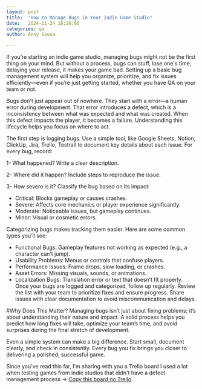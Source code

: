 ```yaml
---
layout: post
title:  "How to Manage Bugs in Your Indie Game Studio"
date:   2024-11-24 16:20:00 
categories: qa
author: Anny Sousa

---
```


If you’re starting an indie game studio, managing bugs might not be the first thing on your mind. 
But without a process, bugs can stuff, lose one's time, delaying your release, it makes your game bad. 
Setting up a basic bug management system will help you organize, prioritize, and fix issues efficiently—even if 
you’re just getting started, whether you have QA on your team or not.


Bugs don’t just appear out of nowhere. They start with a error—a human error during development. 
That error introduces a defect, which is a inconsistency between what was expected and what was created. 
When this defect impacts the player, it becomes a failure. Understanding this lifecycle helps you focus on where to act.

The first step is logging bugs. Use a simple tool, like Google Sheets, Notion, ClickUp, Jira, Trello, Testrail to document key details 
about each issue. For every bug, record:

1- What happened? Write a clear description.

2- Where did it happen? Include steps to reproduce the issue.

3- How severe is it? Classify the bug based on its impact:
 - Critical: Blocks gameplay or causes crashes.
 - Severe: Affects core mechanics or player experience significantly.
 - Moderate: Noticeable issues, but gameplay continues.
 - Minor: Visual or cosmetic errors.


Categorizing bugs makes tracking them easier. Here are some common types you’ll see:

- Functional Bugs: Gameplay features not working as expected (e.g., a character can’t jump).
- Usability Problems: Menus or controls that confuse players.
- Performance Issues: Frame drops, slow loading, or crashes.
- Asset Errors: Missing visuals, sounds, or animations.
- Localization Bugs: Translation error or text that doesn’t fit properly.
Once your bugs are logged and categorized, follow up regularly. Review the list with your team to prioritize fixes and ensure progress. Share issues with clear documentation to avoid miscommunication and delays.


#Why Does This Matter?
Managing bugs isn’t just about fixing problems; 
it’s about understanding their nature and impact. A solid process helps you predict how long fixes will take, 
optimize your team’s time, and avoid surprises during the final stretch of development.

Even a simple system can make a big difference. Start small, document clearly, and check in consistently. 
Every bug you fix brings you closer to delivering a polished, successful game.

Since you've read this far, I'm sharing with you a Trello board I used a lot when testing games from indie studios that didn't have a defect management process -> [Copy this board no Trello](https://trello.com/b/j8CpSTCz/qa-exemplo)
